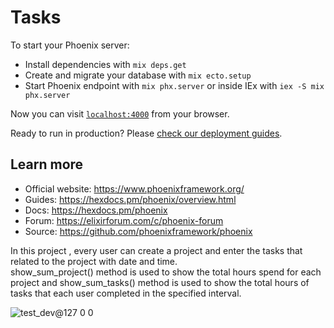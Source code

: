 # Tasks

To start your Phoenix server:

  * Install dependencies with `mix deps.get`
  * Create and migrate your database with `mix ecto.setup`
  * Start Phoenix endpoint with `mix phx.server` or inside IEx with `iex -S mix phx.server`

Now you can visit [`localhost:4000`](http://localhost:4000) from your browser.

Ready to run in production? Please [check our deployment guides](https://hexdocs.pm/phoenix/deployment.html).

## Learn more

  * Official website: https://www.phoenixframework.org/
  * Guides: https://hexdocs.pm/phoenix/overview.html
  * Docs: https://hexdocs.pm/phoenix
  * Forum: https://elixirforum.com/c/phoenix-forum
  * Source: https://github.com/phoenixframework/phoenix



In this project , every user can create a project and enter the tasks that related to the project with date and time.   
show_sum_project() method is used to show the total hours spend for each project and show_sum_tasks() method is used to show the total hours of tasks that each user completed in the specified interval.


  ![test_dev@127 0 0](https://user-images.githubusercontent.com/87109025/200560774-cdce74e3-12f1-4b60-b90a-4fd729de054f.png)
